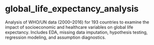 # global_life_expectancy_analysis
Analysis of WHO/UN data (2000–2016) for 193 countries to examine the impact of socioeconomic and healthcare variables on global life expectancy. Includes EDA, missing data imputation, hypothesis testing, regression modeling, and assumption diagnostics.
